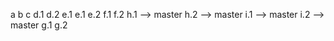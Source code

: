 a
b
c
d.1
d.2
e.1
e.1
e.2
f.1
f.2
h.1 --> master
h.2 --> master
i.1 --> master
i.2 --> master
g.1
g.2